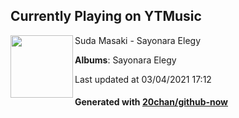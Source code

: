 ## Currently Playing on YTMusic

[<img align="left" width="100" src="https://lh3.googleusercontent.com/xhet0nNJ40vIH3UFe39KshEdgLXlytKzjxRjLczIP5V0BzfSryr_3eIsQpltWxDL0raGqeb9EwfX5359">](https://music.youtube.com/watch?v=IGiDEsLdSl4)

Suda Masaki - Sayonara Elegy

**Albums**: Sayonara Elegy

Last updated at 03/04/2021 17:12

#### Generated with [20chan/github-now](https://github.com/20chan/github-now)


<!--
**20chan/20chan** is a ✨ _special_ ✨ repository because its `README.md` (this file) appears on your GitHub profile.

Here are some ideas to get you started:

- 🔭 I’m currently working on ...
- 🌱 I’m currently learning ...
- 👯 I’m looking to collaborate on ...
- 🤔 I’m looking for help with ...
- 💬 Ask me about ...
- 📫 How to reach me: ...
- 😄 Pronouns: ...
- ⚡ Fun fact: ...
-->
